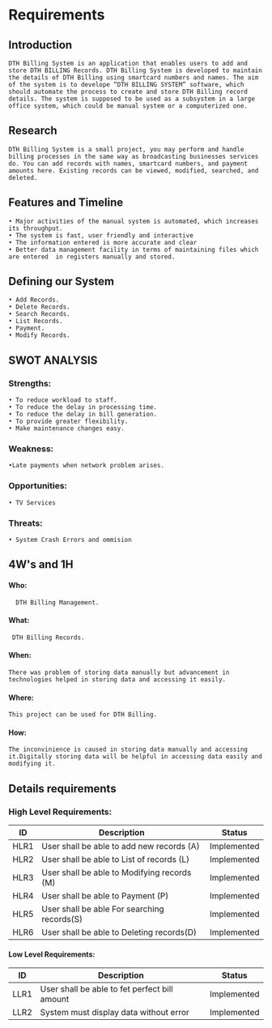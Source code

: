 # Requirements
## Introduction
    DTH Billing System is an application that enables users to add and store DTH BILLING Records. DTH Billing System is developed to maintain the details of DTH Billing using smartcard numbers and names. The aim of the system is to develope “DTH BILLING SYSTEM” software, which should automate the process to create and store DTH Billing record details. The system is supposed to be used as a subsystem in a large office system, which could be manual system or a computerized one.

## Research
    DTH Billing System is a small project, you may perform and handle billing processes in the same way as broadcasting businesses services do. You can add records with names, smartcard numbers, and payment amounts here. Existing records can be viewed, modified, searched, and deleted.

## Features and Timeline
    • Major activities of the manual system is automated, which increases its throughput.
    • The system is fast, user friendly and interactive
    • The information entered is more accurate and clear
    • Better data management facility in terms of maintaining files which are entered  in registers manually and stored.


## Defining our System
    • Add Records.
    • Delete Records.
    • Search Records.
    • List Records.
    • Payment.
    • Modify Records.


## SWOT ANALYSIS
### Strengths:
    • To reduce workload to staff.
    • To reduce the delay in processing time.
    • To reduce the delay in bill generation.
    • To provide greater flexibility. 
    • Make maintenance changes easy.
    
### Weakness:
    •Late payments when network problem arises.
    
### Opportunities:
    • TV Services
    
### Threats:
    • System Crash Errors and ommision

## 4W's and 1H 
#### Who: 
      DTH Billing Management. 
#### What: 
     DTH Billing Records. 
#### When: 
    There was problem of storing data manually but advancement in technologies helped in storing data and accessing it easily. 
#### Where: 
    This project can be used for DTH Billing. 
#### How:
    The inconvinience is caused in storing data manually and accessing it.Digitally storing data will be helpful in accessing data easily and modifying it.

## Details requirements
### High Level Requirements:
| ID | Description | Status |
|------| ------| ------|
| HLR1 | User shall be able to add new records (A) | Implemented
|HLR2  | User shall be able to List of records (L) | Implemented
|HLR3  | User shall be able to Modifying records (M) |	Implemented
|HLR4  | User shall be able to Payment (P) |	Implemented
|HLR5  | User shall be able For searching records(S) |	Implemented
|HLR6  | User shall be able to Deleting records(D) |	Implemented

#### Low Level Requirements:

| ID | Description | Status |
|-------|------|------|
| LLR1 | User shall be able to fet perfect bill amount | Implemented 
| LLR2 |System must display data without error | Implemented






